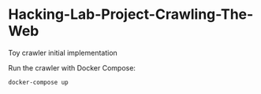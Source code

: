 # Hacking-Lab-Project-Crawling-The-Web

Toy crawler initial implementation

Run the crawler with Docker Compose:
```
docker-compose up
```
